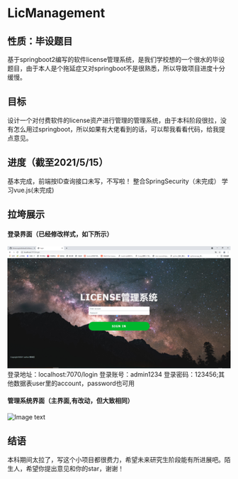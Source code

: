 # LicManagement
## 性质：毕设题目
基于springboot2编写的软件license管理系统，是我们学校想的一个很水的毕设题目，由于本人是个拖延症又对springboot不是很熟悉，所以导致项目进度十分缓慢。
## 目标
设计一个对付费软件的license资产进行管理的管理系统，由于本科阶段很拉，没有怎么用过springboot，所以如果有大佬看到的话，可以帮我看看代码，给我提点意见。
## 进度（截至2021/5/15）
基本完成，前端按ID查询接口未写，不写啦！
整合SpringSecurity（未完成）
学习vue.js(未完成)
## 拉垮展示
#### 登录界面（已经修改样式，如下所示）
![Image text](https://github.com/MmerungIndividual/LicManagement/raw/master/img/login.png)
登录地址：localhost:7070/login
登录账号：admin1234
登录密码：123456;其他数据表user里的account，password也可用
#### 管理系统界面（主界面,有改动，但大致相同）
![Image text](https://github.com/MmerungIndividual/LicManagement/raw/master/img/gongneng.png)
## 结语
本科期间太拉了，写这个小项目都很费力，希望未来研究生阶段能有所进展吧。陌生人，希望你提出意见和你的star，谢谢！
